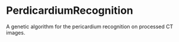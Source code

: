 # PerdicardiumRecognition

A genetic algorithm for the pericardium recognition on processed CT images.
